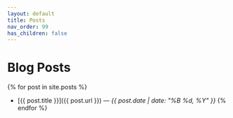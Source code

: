```yaml
---
layout: default
title: Posts
nav_order: 99
has_children: false
---
```


# Blog Posts

{% for post in site.posts %}
- [{{ post.title }}]({{ post.url }}) — *{{ post.date | date: "%B %d, %Y" }}*
{% endfor %}

